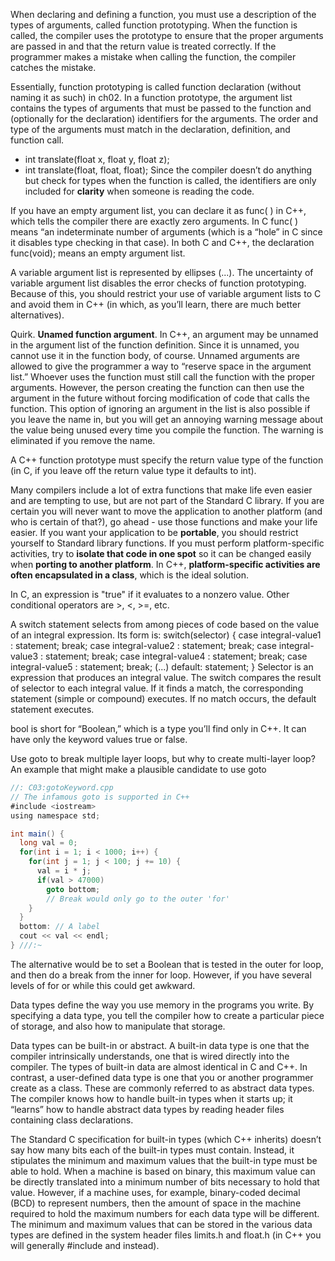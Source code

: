 When declaring and defining a function, you must use a description of the types of arguments, called function prototyping. When the function is called, the compiler uses the prototype to ensure that the proper arguments are passed in and that the return value is treated correctly. If the programmer makes a mistake when calling the function, the compiler catches the mistake.

Essentially, function prototyping is called function declaration (without naming it as such) in ch02. In a function prototype, the argument list contains the types of arguments that must be passed to the function and (optionally for the declaration) identifiers for the arguments. The order and type of the arguments must match in the declaration, definition, and function call.
  * int translate(float x, float y, float z);
  * int translate(float, float, float);
Since the compiler doesn’t do anything but check for types when the function is called, the identifiers are only included for **clarity** when someone is reading the code.

If you have an empty argument list, you can declare it as func( ) in C++, which tells the compiler there are exactly zero arguments.
In C func( ) means “an indeterminate number of arguments (which is a “hole” in C since it disables type checking in that case).
In both C and C++, the declaration func(void); means an empty argument list.

A variable argument list is represented by ellipses (...). The uncertainty of variable argument list disables the error checks of function prototyping. Because of this, you should restrict your use of variable argument lists to C and avoid them in C++ (in which, as you’ll learn, there are much better alternatives).

Quirk. **Unamed function argument**.  In C++, an argument may be unnamed in the argument list of the function definition. Since it is unnamed, you cannot use it in the function body, of course. Unnamed arguments are allowed to give the programmer a way to “reserve space in the argument list.” Whoever uses the function must still call the function with the proper arguments. However, the person creating the function can then use the argument in the future without forcing modification of code that calls the function. This option of ignoring an argument in the list is also possible if you leave the name in, but you will get an annoying warning message about the value being unused every time you compile the function. The warning is eliminated if you remove the name.

A C++ function prototype must specify the return value type of the function (in C, if you leave off the return value type it defaults to int).


Many compilers include a lot of extra functions that make life even easier and are tempting to use, but are not part of the Standard C library. If you are certain you will never want to move the application to another platform (and who is certain of that?), go ahead - use those functions and make your life easier. If you want your application to be **portable**, you should restrict yourself to Standard library functions. If you must perform platform-specific activities, try to **isolate that code in one spot** so it can be changed easily when **porting to another platform**. In C++, **platform-specific activities are often encapsulated in a class**, which is the ideal solution.

In C, an expression is "true" if it evaluates to a nonzero value. Other conditional operators are >, <, >=, etc.

A switch statement selects from among pieces of code based on the value of an integral expression. Its form is:
switch(selector) {
    case integral-value1 : statement; break;
    case integral-value2 : statement; break;
    case integral-value3 : statement; break;
    case integral-value4 : statement; break;
    case integral-value5 : statement; break;
    (...)
    default: statement;
}
Selector is an expression that produces an integral value. The switch compares the result of selector to each integral value. If it finds a match, the corresponding statement (simple or compound) executes. If no match occurs, the default statement executes.

bool is short for “Boolean,” which is a type you’ll find only in C++. It can have only the keyword values true or false.

Use goto to break multiple layer loops, but why to create multi-layer loop?
An example that might make a plausible candidate to use goto
```java
//: C03:gotoKeyword.cpp
// The infamous goto is supported in C++
#include <iostream>
using namespace std;

int main() {
  long val = 0;
  for(int i = 1; i < 1000; i++) {
    for(int j = 1; j < 100; j += 10) {
      val = i * j;
      if(val > 47000)
        goto bottom; 
        // Break would only go to the outer 'for'
    }
  }
  bottom: // A label
  cout << val << endl;
} ///:~
```
The alternative would be to set a Boolean that is tested in the outer for loop, and then do a break from the inner for loop. However, if you have several levels of for or while this could get awkward.


Data types define the way you use memory in the programs you write. By specifying a data type, you tell the compiler how to create a particular piece of storage, and also how to manipulate that storage.

Data types can be built-in or abstract. A built-in data type is one that the compiler intrinsically understands, one that is wired directly into the compiler. The types of built-in data are almost identical in C and C++. In contrast, a user-defined data type is one that you or another programmer create as a class. These are commonly referred to as abstract data types. The compiler knows how to handle built-in types when it starts up; it “learns” how to handle abstract data types by reading header files containing class declarations.

The Standard C specification for built-in types (which C++ inherits) doesn’t say how many bits each of the built-in types must contain. Instead, it stipulates the minimum and maximum values that the built-in type must be able to hold. When a machine is based on binary, this maximum value can be directly translated into a minimum number of bits necessary to hold that value. However, if a machine uses, for example, binary-coded decimal (BCD) to represent numbers, then the amount of space in the machine required to hold the maximum numbers for each data type will be different. The minimum and maximum values that can be stored in the various data types are defined in the system header files limits.h and float.h (in C++ you will generally #include <climits> and <cfloat> instead).




